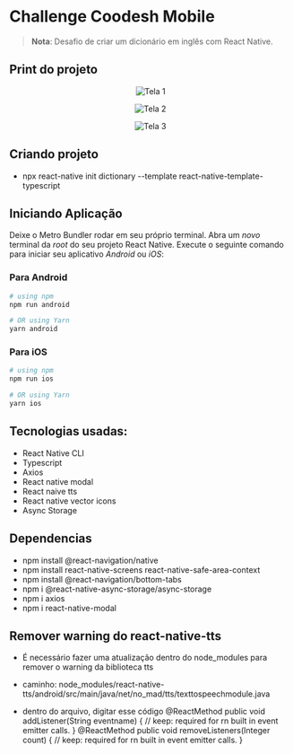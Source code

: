 # Challenge Coodesh Mobile

>**Nota**: Desafio de criar um dicionário em inglês com React Native.

## Print do projeto

<p align="center">
  <img src="https://github.com/WagnerTerry/challenge-coodesh-mobile/blob/main/src/assets/tela%201.png" alt="Tela 1" />
</p>

<p align="center">
  <img src="https://github.com/WagnerTerry/challenge-coodesh-mobile/blob/main/src/assets/tela%202.png" alt="Tela 2" />
</p>

<p align="center">
  <img src="https://github.com/WagnerTerry/challenge-coodesh-mobile/blob/main/src/assets/tela%203.png" alt="Tela 3" />
</p>

## Criando projeto

- npx react-native init dictionary --template react-native-template-typescript

## Iniciando Aplicação

Deixe o Metro Bundler rodar em seu próprio terminal. Abra um _novo_ terminal da _root_ do seu projeto React Native. Execute o seguinte comando para iniciar seu aplicativo _Android_ ou _iOS_:

### Para Android

```bash
# using npm
npm run android

# OR using Yarn
yarn android
```

### Para iOS

```bash
# using npm
npm run ios

# OR using Yarn
yarn ios
```
## Tecnologias usadas:
- React Native CLI
- Typescript
- Axios
- React native modal
- React naive tts
- React native vector icons
- Async Storage

## Dependencias
- npm install @react-navigation/native
- npm install react-native-screens react-native-safe-area-context
- npm install @react-navigation/bottom-tabs
- npm i @react-native-async-storage/async-storage
- npm i axios
- npm i react-native-modal

## Remover warning do react-native-tts
- É necessário fazer uma atualização dentro do node_modules para remover o warning da biblioteca tts
- caminho: node_modules/react-native-tts/android/src/main/java/net/no_mad/tts/texttospeechmodule.java

- dentro do arquivo, digitar esse código
  @ReactMethod
    public void addListener(String eventname) {
      // keep: required for rn built in event emitter calls.
    }
  @ReactMethod
    public void removeListeners(Integer count) {
      // keep: required for rn built in event emitter calls.
    }
